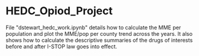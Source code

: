 # HEDC_Opiod_Project
File "dstewart_hedc_work.ipynb" details how to calculate the MME per population and plot the MME/pop per county trend across the years. It also shows how to calculate the descriptive summaries of the drugs of interests before and after I-STOP law goes into effect.
